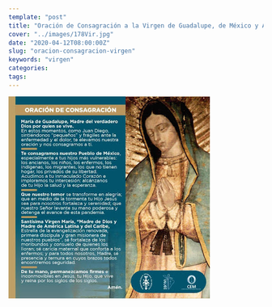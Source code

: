 ```yaml
---
template: "post"
title: "Oración de Consagración a la Virgen de Guadalupe, de México y América"
cover: "../images/178Vir.jpg"
date: "2020-04-12T08:00:00Z"
slug: "oracion-consagracion-virgen"
keywords: "virgen"
categories: 
tags:
---
```


![Obispos](../images/178Vir.jpg)